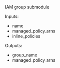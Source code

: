 IAM group submodule

Inputs:
- name
- managed_policy_arns
- inline_policies

Outputs:
- group_name
- managed_policy_arns
